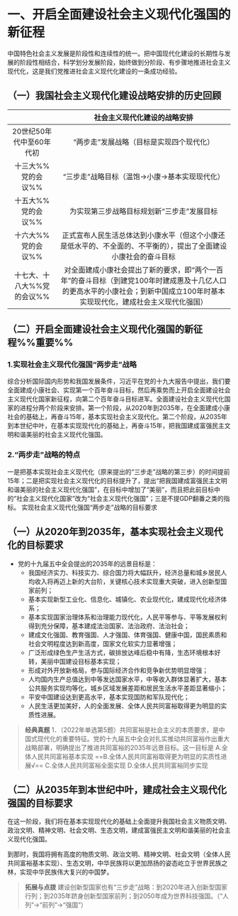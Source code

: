 # 一、开启全面建设社会主义现代化强国的新征程
中国特色社会主义发展是阶段性和连续性的统一。把中国现代化建设的长期性与发展的阶段性相结合，科学划分发展阶段，始终做到分阶段、有步骤地推进社会主义现代化，这是我们党推进社会主义现代化建设的一条成功经验。
## （一）我国社会主义现代化建设战略安排的历史回顾
||社会主义现代化建设的战略安排|
|:---:|:---:|
|20世纪50年代中至60年代初|“两步走”发展战略（目标是实现四个现代化）|
|十三大%%党的会议%%|“三步走”战略目标（温饱→小康→基本实现现代化）|
|十五大%%党的会议%%|为实现第三步战略目标规划新“三步走”发展目标|
|十六大%%党的会议%%|正式宣布人民生活总体达到小康水平（但这个小康还是低水平的、不全面的、不平衡的），提出了全面建设小康社会的奋斗目标|
|十七大、十八大%%党的会议%%|对全面建成小康社会提出了新的要求，即“两个一百年”的奋斗目标（到建党100年时建成惠及十几亿人口的更高水平的小康社会；到新中国成立100年时基本实现现代化，建成社会主义现代化强国）|
## （二）开启全面建设社会主义现代化强国的新征程%%重要%%
### 1.实现社会主义现代化强国“两步走”战略
综合分析国际国内形势和我国发展条件，习近平在党的十九大报告中提出，我们要全面建成小康社会、实现第一个百年奋斗目标，然后再乘势而上开启全面建设社会主义现代化国家新征程，向第二个百年奋斗目标进军。全面建设社会主义现代化国家的进程分两个阶段来安排。第一个阶段，从2020年到2035年，在全面建成小康社会的基础上，再奋斗15年，基本实现社会主义现代化。第二个阶段，从2035年到本世纪中叶，在基本实现现代化的基础上，再奋斗15年，把我国建成富强民主文明和谐美丽的社会主义现代化强国。
### 2.“两步走”战略的特点
一是把基本实现社会主义现代化（原来提出的“三步走”战略的第三步）的时间提前15年；二是把实现社会主义现代化的目标提升了，提出“把我国建成富强民主文明和谐美丽的社会主义现代化强国”，在目标中增加了“美丽”，而且把此前目标中的“社会主义现代化国家”改为“社会主义现代化强国”；三是不提GDP翻番之类的指标。
实现社会主义现代化强国“两步走”战略的目标要求
## （一）从2020年到2035年，基本实现社会主义现代化的目标要求
- 党的十九届五中全会提出的2035年的远景目标是：
	- 我国经济实力、科技实力、综合国力将大幅跃升，经济总量和城乡居民人均收入将再迈上新的大台阶，关键核心技术实现重大突破，进入创新型国家前列；
	- 基本实现新型工业化、信息化、城镇化、农业现代化，建成现代化经济体系；
	- 基本实现国家治理体系和治理能力现代化，人民平等参与、平等发展权利得到充分保障，基本建成法治国家、法治政府、法治社会；
	- 建成文化强国、教育强国、人才强国、体育强国、健康中国，国民素质和社会文明程度达到新高度，国家文化软实力显著增强；
	- 广泛形成绿色生产生活方式，碳排放达峰后稳中有降，生态环境根本好转，美丽中国建设目标基本实现；
	- 形成对外开放新格局，参与国际经济合作和竞争新优势明显增强；
	- 人均国内生产总值达到中等发达国家水平，中等收入群体显著扩大，基本公共服务实现均等化，城乡区域发展差距和居民生活水平差距显著缩小；
	- 平安中国建设达到更高水平，基本实现国防和军队现代化；
	- 人民生活更加美好，人的全面发展、全体人民共同富裕取得更为明显的实质性进展。

>**经典真题**
1．（2022年单选第5题）共同富裕是社会主义的本质要求，是中国式现代化的重要特征。党的十九届五中全会对扎实推动共同富裕作出重大战略部署，明确提出了推进共同富裕的2035年远景目标。这一目标是
A.全体人民共同富裕基本实现
==B.全体人民共同富裕取得更为明显的实质性进展√==
C.全体人民共同富裕全面实现
D.全体人民共同富裕同步实现 
## （二）从2035年到本世纪中叶，建成社会主义现代化强国的目标要求
在这一阶段，我们将在基本实现现代化的基础上全面提升我国社会主义物质文明、政治文明、精神文明、社会文明、生态文明，建成富强民主文明和谐美丽的社会主义现代化强国。

到那时，我国将拥有高度的物质文明、政治文明、精神文明、社会文明（全体人民共同富裕基本实现）、生态文明，中华民族将以更加昂扬的姿态屹立于世界民族之林，实现中华民族伟大复兴的中国梦。

>**拓展与点拨**
建设创新型国家也有“三步走”战略：到2020年进入创新型国家行列；到2035年跻身创新型国家前列；到2050年成为世界科技强国。（“人列”→“前列”→“强国”）